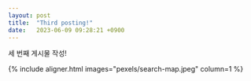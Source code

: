 ```yaml
---
layout: post
title:  "Third posting!"
date:   2023-06-09 09:28:21 +0900
---
```


세 번째 게시물 작성!

{% include aligner.html images="pexels/search-map.jpeg" column=1 %}
